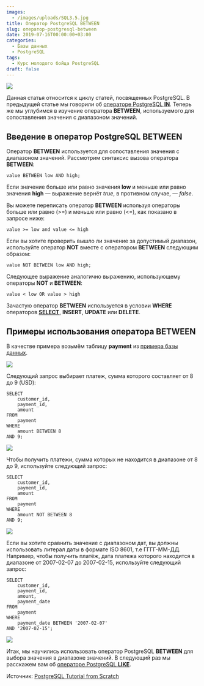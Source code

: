 ```yaml
---
images:
  - /images/uploads/SQL3.5.jpg
title: Оператор PostgreSQL BETWEEN
slug: оператор-postgresql-between
date: 2019-07-16T00:00:00+03:00
categories:
  - Базы данных
  - PostgreSQL
tags:
  - Курс молодого бойца PostgreSQL
draft: false
---
```


![](/images/uploads/SQL3.5.jpg)

Данная статья относится к циклу статей, посвященных PostgreSQL. В предыдущей статье мы говорили об
[операторе PostgreSQL **IN**](https://itdoxy.com/оператор-postgresql-in/). Теперь же мы углубимся в изучение оператора
**BETWEEN**, используемого для сопоставления значения с диапазоном значений.

## Введение в оператор PostgreSQL BETWEEN

Оператор **BETWEEN** используется для сопоставления значения с диапазоном значений. Рассмотрим синтаксис вызова
оператора **BETWEEN**:

```
value BETWEEN low AND high;
```

Если значение больше или равно значения **low** и меньше или равно значения **high** — выражение вернёт _true_,
в противном случае, — _false_.

Вы можете переписать оператор **BETWEEN** используя операторы больше или равно (>=) и меньше или равно (<=),
как показано в запросе ниже:

```
value >= low and value <= high
```

Если вы хотите проверить вышло ли значение за допустимый диапазон, используйте оператор **NOT** вместе с оператором
**BETWEEN** следующим образом:

```
value NOT BETWEEN low AND high;
```

Следующее выражение аналогично выражению, использующему операторы **NOT** и **BETWEEN**:

```
value < low OR value > high
```

Зачастую оператор **BETWEEN** используется в условии **WHERE** операторов [**SELECT**](https://itdoxy.com/оператор-postgresql-select/),
**INSERT**, **UPDATE** или **DELETE**.

## Примеры использования оператора BETWEEN

В качестве примера возьмём таблицу **payment** из [примера базы данных](https://itdoxy.com/пример-базы-данных-postgresql/).

![](https://i.imgur.com/BvrHMiI.png)

Следующий запрос выбирает платеж, сумма которого составляет от 8 до 9 (USD):

```
SELECT
    customer_id,
    payment_id,
    amount
FROM
    payment
WHERE
    amount BETWEEN 8
AND 9;
```

![](https://i.imgur.com/HQeFiXN.png)

Чтобы получить платежи, сумма которых не находится в диапазоне от 8 до 9, используйте следующий запрос:

```
SELECT
    customer_id,
    payment_id,
    amount
FROM
    payment
WHERE
    amount NOT BETWEEN 8
AND 9;
```

![](https://i.imgur.com/C3wGpCO.png)

Если вы хотите сравнить значение с диапазоном дат, вы должны использовать литерал даты в формате ISO 8601, т.е ГГГГ-ММ-ДД.
Например, чтобы получить платёж, дата платежа которого находится в диапазоне от 2007-02-07 до 2007-02-15, используйте следующий запрос:

```
SELECT
    customer_id,
    payment_id,
    amount,
    payment_date
FROM
    payment
WHERE
    payment_date BETWEEN '2007-02-07'
AND '2007-02-15';
```

![](https://i.imgur.com/i9Kns8k.png)

Итак, мы научились использовать оператор PostgreSQL **BETWEEN** для выбора значения в диапазоне значений. В следующий раз
мы расскажем вам об [операторе PostgreSQL **LIKE**](https://itdoxy.com/оператор-postgresql-like/).

Источник: [PostgreSQL Tutorial from Scratch](http://www.postgresqltutorial.com/)
